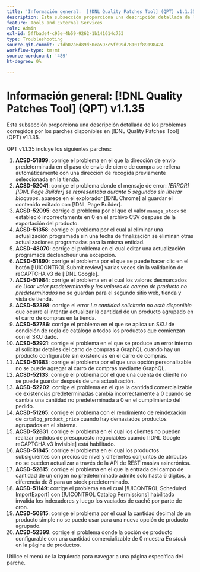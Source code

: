 ```yaml
---
title: 'Información general:  [!DNL Quality Patches Tool] (QPT) v1.1.35'
description: Esta subsección proporciona una descripción detallada de los problemas corregidos por los parches disponibles en  [!DNL Quality Patches Tool] (QPT) v1.1.35.
feature: Tools and External Services
role: Admin
exl-id: 5ffbade4-c95e-4b59-9262-1b141614c753
type: Troubleshooting
source-git-commit: 7fdb02a6d89d50ea593c5fd99d78101f89198424
workflow-type: tm+mt
source-wordcount: '489'
ht-degree: 0%

---
```


# Información general: [!DNL Quality Patches Tool] (QPT) v1.1.35

Esta subsección proporciona una descripción detallada de los problemas corregidos por los parches disponibles en [!DNL Quality Patches Tool] (QPT) v1.1.35.

QPT v1.1.35 incluye los siguientes parches:

1. **ACSD-51899**: corrige el problema en el que la dirección de envío predeterminada en el paso de envío de cierre de compra se rellena automáticamente con una dirección de recogida previamente seleccionada en la tienda.
1. **ACSD-52041**: corrige el problema donde el mensaje de error: *[ERROR] [!DNL Page Builder] se representaba durante 5 segundos sin liberar bloqueos*. aparece en el explorador [!DNL Chrome] al guardar el contenido editado con [!DNL Page Builder].
1. **ACSD-52095**: corrige el problema por el que el valor `manage_stock` se estableció incorrectamente en 0 en el archivo CSV después de la exportación del producto.
1. **ACSD-51358**: corrige el problema por el cual al eliminar una actualización programada sin una fecha de finalización se eliminan otras actualizaciones programadas para la misma entidad.
1. **ACSD-48070**: corrige el problema en el cual editar una actualización programada déclencheur una excepción.
1. **ACSD-51890**: corrige el problema por el que se puede hacer clic en el botón [!UICONTROL Submit review] varias veces sin la validación de reCAPTCHA v3 de [!DNL Google].
1. **ACSD-51984**: corrige el problema en el cual los valores desmarcados de *Usar valor predeterminado y los valores de campo de producto no predeterminados* no se guardan para el segundo sitio web, tienda y vista de tienda.
1. **ACSD-52398**: corrige el error *La cantidad solicitada no está disponible* que ocurre al intentar actualizar la cantidad de un producto agrupado en el carro de compras en la tienda.
1. **ACSD-52786**: corrige el problema en el que se aplica un SKU de condición de regla de catálogo a todos los productos que comienzan con el SKU dado.
1. **ACSD-52921**: corrige el problema en el que se produce un error interno al solicitar detalles del carro de compras a GraphQL cuando hay un producto configurable sin existencias en el carro de compras.
1. **ACSD-51683**: corrige el problema por el que una opción personalizable no se puede agregar al carro de compras mediante GraphQL.
1. **ACSD-52133**: corrige el problema por el que una cuenta de cliente no se puede guardar después de una actualización.
1. **ACSD-52202**: corrige el problema en el que la cantidad comercializable de existencias predeterminadas cambia incorrectamente a 0 cuando se cambia una cantidad no predeterminada a 0 en el cumplimiento del pedido.
1. **ACSD-51265**: corrige el problema con el rendimiento de reindexación de `catalog_product_price` cuando hay demasiados productos agrupados en el sistema.
1. **ACSD-52831**: corrige el problema en el cual los clientes no pueden realizar pedidos de presupuesto negociables cuando [!DNL Google reCAPTCHA v3 Invisible] está habilitado.
1. **ACSD-51845**: corrige el problema en el cual los productos subsiguientes con precios de nivel y diferentes conjuntos de atributos no se pueden actualizar a través de la API de REST masiva asincrónica.
1. **ACSD-52815**: corrige el problema en el que la entrada del campo de cantidad de un origen no predeterminado admite solo hasta 6 dígitos, a diferencia de 8 para un stock predeterminado.
1. **ACSD-51149**: corrige el problema en el cual [!UICONTROL Scheduled ImportExport] con [!UICONTROL Catalog Permissions] habilitado invalida los indexadores y luego los vaciados de caché por parte de cron.
1. **ACSD-50815**: corrige el problema por el cual la cantidad decimal de un producto simple no se puede usar para una nueva opción de producto agrupado.
1. **ACSD-52399**: corrige el problema donde la opción de producto configurable con una cantidad comercializable de 0 muestra *En stock* en la página de productos.

Utilice el menú de la izquierda para navegar a una página específica del parche.
